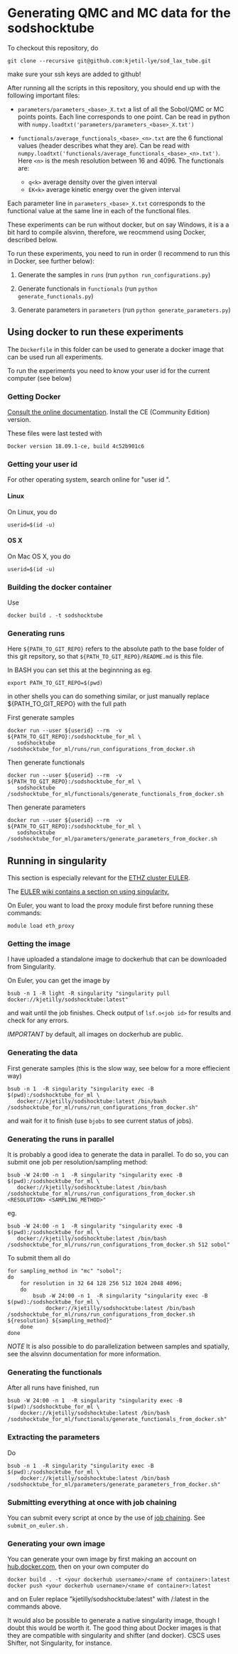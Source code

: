 # Generating QMC and MC data for the sodshocktube

To checkout this repository, do

    git clone --recursive git@github.com:kjetil-lye/sod_lax_tube.git

make sure your ssh keys are added to github!

After running all the scripts in this repository, you should end up with the following important files:

 * ```parameters/parameters_<base>_X.txt``` a list of all the Sobol/QMC or MC points points. Each line corresponds to one point. Can be read in python with ```numpy.loadtxt('parameters/parameters_<base>_X.txt')```

 * ```functionals/average_functionals_<base>_<n>.txt``` are the 6 functional values (header describes what they are). Can be read with ```numpy.loadtxt('functionals/average_functionals_<base>_<n>.txt')```. Here ```<n>``` is the mesh resolution between 16 and 4096. The functionals are:
    - ```q<k>``` average density over the given interval
    - ```EK<k>``` average kinetic energy over the given interval

Each parameter line in ```parameters_<base>_X.txt``` corresponds to the functional value at the same line in each of the functional files.
  

These experiments can be run without docker, but on say Windows, it is a a bit hard to compile alsvinn, therefore, we reocmmend using Docker, described below.

To run these experiments, you need to run in order (I recommend to run this in Docker, see further below):

1) Generate the samples in ```runs``` (run ```python run_configurations.py```)
    

2) Generate functionals in ```functionals``` (run ```python generate_functionals.py```)

3) Generate parameters in ```parameters``` (run ```python generate_parameters.py```)
    

## Using docker to run these experiments

The ```Dockerfile``` in this folder can be used to generate a docker image that can be used run all experiments.

To run the experiments you need to know your user id for the current computer (see below)

### Getting Docker

[Consult the online documentation](https://docs.docker.com/install/). Install the CE (Community Edition) version.

These files were last tested with

    Docker version 18.09.1-ce, build 4c52b901c6

### Getting your user id
For other operating system, search online for "user id <Operating system name>".

#### Linux

On Linux, you do

    userid=$(id -u)

#### OS X

On Mac OS X, you do

    userid=$(id -u)

### Building the docker container

Use

    docker build . -t sodshocktube


### Generating runs

Here ```${PATH_TO_GIT_REPO}``` refers to the absolute path to the base folder of this
git repsitory, so that ```${PATH_TO_GIT_REPO}/README.md``` is this file.

In BASH you can set this at the beginnning as eg.

    export PATH_TO_GIT_REPO=$(pwd)

in other shells you can do something similar, or just manually replace ${PATH_TO_GIT_REPO} with the full path

First generate samples

    docker run --user ${userid} --rm  -v ${PATH_TO_GIT_REPO}:/sodshocktube_for_ml \
       sodshocktube /sodshocktube_for_ml/runs/run_configurations_from_docker.sh


Then generate functionals

    docker run --user ${userid} --rm  -v ${PATH_TO_GIT_REPO}:/sodshocktube_for_ml \
       sodshocktube /sodshocktube_for_ml/functionals/generate_functionals_from_docker.sh

Then generate parameters

    docker run --user ${userid} --rm  -v ${PATH_TO_GIT_REPO}:/sodshocktube_for_ml \
       sodshocktube /sodshocktube_for_ml/parameters/generate_parameters_from_docker.sh

## Running in singularity
This section is especially relevant for the [ETHZ cluster EULER](https://scicomp.ethz.ch/wiki/Main_Page). 

The [EULER wiki contains a section on using singularity.](https://scicomp.ethz.ch/wiki/Singularity)

On Euler, you want to load the proxy module first before running these commands:

    module load eth_proxy 

### Getting the image

I have uploaded a standalone image to dockerhub that can be downloaded from Singularity. 

On Euler, you can get the image by
   

    bsub -n 1 -R light -R singularity "singularity pull docker://kjetilly/sodshocktube:latest"

and wait until the job finishes. Check output of ```lsf.o<job id>``` for results and check for any errors. 


*IMPORTANT* by default, all images on dockerhub are public.

### Generating the data

First generate samples (this is the slow way, see below for a more effiecient way)

    bsub -n 1  -R singularity "singularity exec -B $(pwd):/sodshocktube_for_ml \
       docker://kjetilly/sodshocktube:latest /bin/bash /sodshocktube_for_ml/runs/run_configurations_from_docker.sh"

and wait for it to finish (use ```bjobs``` to see current status of jobs).

### Generating the runs in parallel

It is probably a good idea to generate the data in parallel. To do so, you can submit one job per resolution/sampling method:

    bsub -W 24:00 -n 1  -R singularity "singularity exec -B $(pwd):/sodshocktube_for_ml \
       docker://kjetilly/sodshocktube:latest /bin/bash /sodshocktube_for_ml/runs/run_configurations_from_docker.sh <RESOLUTION> <SAMPLING_METHOD>"

eg.

    bsub -W 24:00 -n 1  -R singularity "singularity exec -B $(pwd):/sodshocktube_for_ml \
       docker://kjetilly/sodshocktube:latest /bin/bash /sodshocktube_for_ml/runs/run_configurations_from_docker.sh 512 sobol"

To submit them all do 

    for sampling_method in "mc" "sobol";
    do
        for resolution in 32 64 128 256 512 1024 2048 4096;
        do
            bsub -W 24:00 -n 1  -R singularity "singularity exec -B $(pwd):/sodshocktube_for_ml \
                docker://kjetilly/sodshocktube:latest /bin/bash /sodshocktube_for_ml/runs/run_configurations_from_docker.sh ${resolution} ${sampling_method}"
        done
    done

*NOTE* It is also possible to do parallelization between samples and spatially, see the alsvinn documentation for more information.

### Generating the functionals

After all runs have finished, run

    bsub -W 24:00 -n 1  -R singularity "singularity exec -B $(pwd):/sodshocktube_for_ml \
        docker://kjetilly/sodshocktube:latest /bin/bash /sodshocktube_for_ml/functionals/generate_functionals_from_docker.sh"

### Extracting the parameters

Do 

    bsub -n 1  -R singularity "singularity exec -B $(pwd):/sodshocktube_for_ml \
        docker://kjetilly/sodshocktube:latest /bin/bash /sodshocktube_for_ml/parameters/generate_parameters_from_docker.sh"

### Submitting everything at once with job chaining

You can submit every script at once by the use of [job chaining](https://scicomp.ethz.ch/wiki/Job_chaining). See ```submit_on_euler.sh``` .


### Generating your own image

You can generate your own image by first making an account on [hub.docker.com](https://hub.docker.com), then on your own computer do


    docker build . -t <your dockerhub username>/<name of container>:latest
    docker push <your dockerhub username>/<name of container>:latest

and on Euler replace "kjetilly/sodshocktube:latest" with <your dockerhub username>/<name of container>:latest in the commands above.

It would also be possible to generate a native singularity image, though I doubt this would be worth it. The good thing about Docker images is that 
they are compatible with singularity and shifter (and docker). CSCS uses Shifter, not Singularity, for instance.

